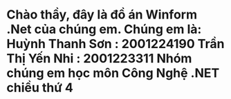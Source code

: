 ﻿# Chào thầy, đây là đồ án Winform .Net của chúng em. Chúng em là: Huỳnh Thanh Sơn : 2001224190 Trần Thị Yến Nhi : 2001223311 Nhóm chúng em học môn Công Nghệ .NET chiều thứ 4
